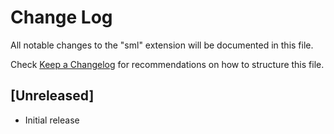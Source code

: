 # Change Log

All notable changes to the "sml" extension will be documented in this file.

Check [Keep a Changelog](http://keepachangelog.com/) for recommendations on how to structure this file.

## [Unreleased]

- Initial release